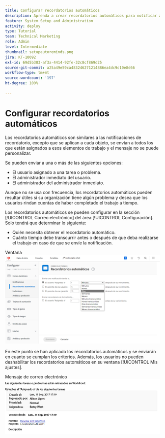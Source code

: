 ```yaml
---
title: Configurar recordatorios automáticos
description: Aprenda a crear recordatorios automáticos para notificar a los usuarios de que las fechas planificadas de finalización de la asignación de trabajo se acercan o han pasado.
feature: System Setup and Administration
activity: deploy
type: Tutorial
team: Technical Marketing
role: Admin
level: Intermediate
thumbnail: setupautoreminds.png
jira: KT-10092
exl-id: 69d5b383-af3a-4414-92fe-32c8cf869d25
source-git-commit: a25a49e59ca483246271214886ea4dc9c10e8d66
workflow-type: tm+mt
source-wordcount: '197'
ht-degree: 100%

---
```


<!---
this has the same content as the system administrator notification setup and mangement section of the email and inapp notificiations learning path
--->

# Configurar recordatorios automáticos

Los recordatorios automáticos son similares a las notificaciones de recordatorio, excepto que se aplican a cada objeto, se envían a todos los que están asignados a esos elementos de trabajo y el mensaje no se puede personalizar.

Se pueden enviar a una o más de las siguientes opciones:

* El usuario asignado a una tarea o problema.
* El administrador inmediato del usuario.
* El administrador del administrador inmediato.

Aunque no se usa con frecuencia, los recordatorios automáticos pueden resultar útiles si su organización tiene algún problema y desea que los usuarios rindan cuentas de haber completado el trabajo a tiempo.

Los recordatorios automáticos se pueden configurar en la sección [!UICONTROL Correo electrónico] del área [!UICONTROL Configuración]. Solo tendrá que determinar lo siguiente:

* Quién necesita obtener el recordatorio automático.
* Cuánto tiempo debe transcurrir antes o después de que deba realizarse el trabajo en caso de que se envíe la notificación.

Ventana ![[!UICONTROL Recordatorios automáticos] en [!UICONTROL Configuración]](assets/admin-fund-automatic-reminders-1.png)

En este punto se han aplicado los recordatorios automáticos y se enviarán en cuanto se cumplan los criterios. Además, los usuarios no pueden deshabilitar los recordatorios automáticos en su ventana [!UICONTROL Mis ajustes].

Mensaje de correo electrónico ![[!UICONTROL Recordatorio automático] ](assets/admin-fund-automatic-reminders-2.png)
